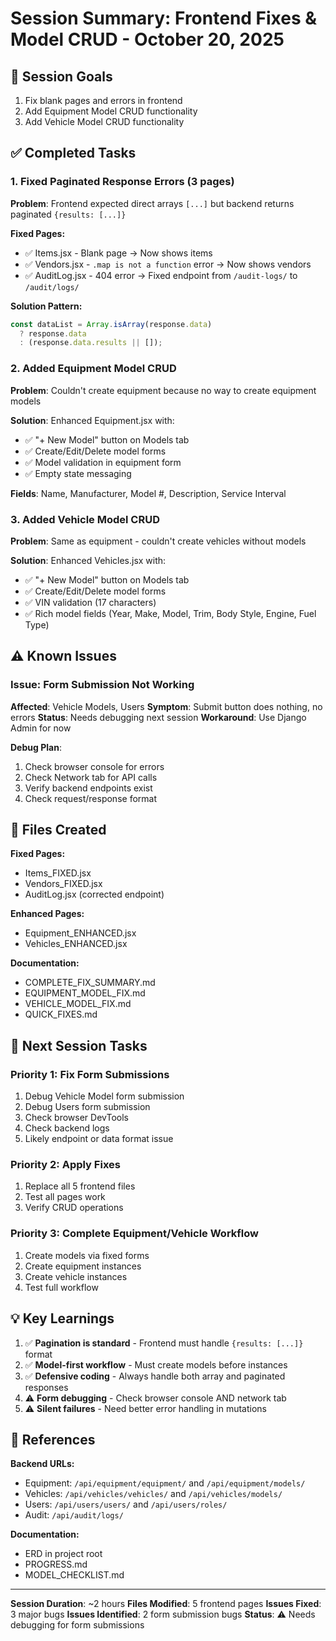 # Session Summary: Frontend Fixes & Model CRUD - October 20, 2025

## 🎯 Session Goals
1. Fix blank pages and errors in frontend
2. Add Equipment Model CRUD functionality
3. Add Vehicle Model CRUD functionality

## ✅ Completed Tasks

### 1. Fixed Paginated Response Errors (3 pages)
**Problem**: Frontend expected direct arrays `[...]` but backend returns paginated `{results: [...]}`

**Fixed Pages:**
- ✅ Items.jsx - Blank page → Now shows items
- ✅ Vendors.jsx - `.map is not a function` error → Now shows vendors
- ✅ AuditLog.jsx - 404 error → Fixed endpoint from `/audit-logs/` to `/audit/logs/`

**Solution Pattern:**
```javascript
const dataList = Array.isArray(response.data) 
  ? response.data 
  : (response.data.results || []);
```

### 2. Added Equipment Model CRUD
**Problem**: Couldn't create equipment because no way to create equipment models

**Solution**: Enhanced Equipment.jsx with:
- ✅ "+ New Model" button on Models tab
- ✅ Create/Edit/Delete model forms
- ✅ Model validation in equipment form
- ✅ Empty state messaging

**Fields**: Name, Manufacturer, Model #, Description, Service Interval

### 3. Added Vehicle Model CRUD
**Problem**: Same as equipment - couldn't create vehicles without models

**Solution**: Enhanced Vehicles.jsx with:
- ✅ "+ New Model" button on Models tab  
- ✅ Create/Edit/Delete model forms
- ✅ VIN validation (17 characters)
- ✅ Rich model fields (Year, Make, Model, Trim, Body Style, Engine, Fuel Type)

## ⚠️ Known Issues

### Issue: Form Submission Not Working
**Affected**: Vehicle Models, Users
**Symptom**: Submit button does nothing, no errors
**Status**: Needs debugging next session
**Workaround**: Use Django Admin for now

**Debug Plan**:
1. Check browser console for errors
2. Check Network tab for API calls
3. Verify backend endpoints exist
4. Check request/response format

## 📁 Files Created

**Fixed Pages:**
- Items_FIXED.jsx
- Vendors_FIXED.jsx
- AuditLog.jsx (corrected endpoint)

**Enhanced Pages:**
- Equipment_ENHANCED.jsx
- Vehicles_ENHANCED.jsx

**Documentation:**
- COMPLETE_FIX_SUMMARY.md
- EQUIPMENT_MODEL_FIX.md
- VEHICLE_MODEL_FIX.md
- QUICK_FIXES.md

## 🎯 Next Session Tasks

### Priority 1: Fix Form Submissions
1. Debug Vehicle Model form submission
2. Debug Users form submission
3. Check browser DevTools
4. Check backend logs
5. Likely endpoint or data format issue

### Priority 2: Apply Fixes
1. Replace all 5 frontend files
2. Test all pages work
3. Verify CRUD operations

### Priority 3: Complete Equipment/Vehicle Workflow
1. Create models via fixed forms
2. Create equipment instances
3. Create vehicle instances
4. Test full workflow

## 💡 Key Learnings

1. ✅ **Pagination is standard** - Frontend must handle `{results: [...]}` format
2. ✅ **Model-first workflow** - Must create models before instances
3. ✅ **Defensive coding** - Always handle both array and paginated responses
4. ⚠️ **Form debugging** - Check browser console AND network tab
5. ⚠️ **Silent failures** - Need better error handling in mutations

## 🔗 References

**Backend URLs:**
- Equipment: `/api/equipment/equipment/` and `/api/equipment/models/`
- Vehicles: `/api/vehicles/vehicles/` and `/api/vehicles/models/`
- Users: `/api/users/users/` and `/api/users/roles/`
- Audit: `/api/audit/logs/`

**Documentation:**
- ERD in project root
- PROGRESS.md
- MODEL_CHECKLIST.md

---

**Session Duration**: ~2 hours
**Files Modified**: 5 frontend pages
**Issues Fixed**: 3 major bugs
**Issues Identified**: 2 form submission bugs
**Status**: ⚠️ Needs debugging for form submissions